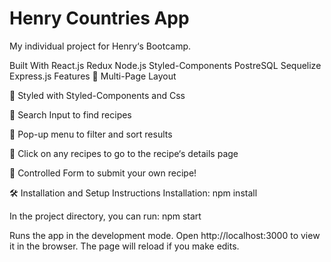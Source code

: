 <h1> Henry Countries App </h1>
My individual project for Henry‘s Bootcamp.

Built With
React.js
Redux
Node.js
Styled-Components
PostreSQL
Sequelize
Express.js
Features
📖 Multi-Page Layout

🎨 Styled with Styled-Components and Css

🔎 Search Input to find recipes

🔹 Pop-up menu to filter and sort results

📱 Click on any recipes to go to the recipe‘s details page

📝 Controlled Form to submit your own recipe!


🛠 Installation and Setup Instructions
Installation: npm install

In the project directory, you can run: npm start

Runs the app in the development mode.
Open http://localhost:3000 to view it in the browser. The page will reload if you make edits.

